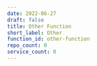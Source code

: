 ```yaml
---
date: 2022-06-27
draft: false
title: Other Function
short_label: Other
function_id: other-function
repo_count: 0
service_count: 0
---
```



